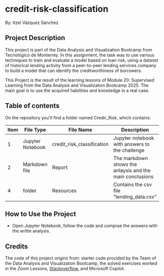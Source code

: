 # credit-risk-classification
By: Itzel Vázquez Sánchez

## Project Description 

This project is part of the Data Analysis and Visualization Bootcamp from Tecnológico de Monterrey. In this assignment, the task was to use various techniques to train and evaluate a model based on loan risk, using a dataset of historical lending activity from a peer-to-peer lending services company to build a model that can identify the creditworthiness of borrowers.

This Project is the result of the learning lessons of Module 20: Supervised Learning from the Data Analysis and Visualization Bootcamp 2025. The main goal is to use the acquired habilities and knowledge in a real case. 

## Table of contents 

On the repository you'll find a folder named Credir_Risk, which contains:

| Item  |   File Type          |         File Name              |           Description                                    |
| ----- | -------------------  | ------------------------------ | -------------------------------------------------------  |
|   1   | Jupyter Notebook     |  credit_risk_classification    |  Jupyter notebook with answers to the challenge          |
|   2   |   Markdown file      |   Report                       | The markdown shows the anlaysis and the main conclusions |
|   4   |   folder             |          Resources             | Contains the csv file "lending_data.csv"                 |

## How to Use the Project

* Open Jupyter Notebook, follow the code and comprae the answers with the writte analysis.

## Credits
The code of this project origins from: starter code provided by the Team of the Data Analysis and Visualization Bootcamp, the solved exercises worked in the Zoom Lessons, [Stackoverflow](https://stackoverflow.com/), and Microsoft Copilot.

